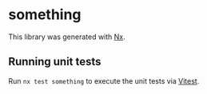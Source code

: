 # something

This library was generated with [Nx](https://nx.dev).

## Running unit tests

Run `nx test something` to execute the unit tests via [Vitest](https://vitest.dev/).
